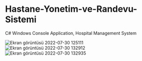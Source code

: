 # Hastane-Yonetim-ve-Randevu-Sistemi
C# Windows Console Application, Hospital Management System

![Ekran görüntüsü 2022-07-30 125111](https://user-images.githubusercontent.com/91667950/181905855-e064b65d-ddeb-4045-b3b7-cfeaa06b94cf.png)
![Ekran görüntüsü 2022-07-30 132912](https://user-images.githubusercontent.com/91667950/181906364-e5a098f9-56e4-45e2-b955-b18aed74a599.png)
![Ekran görüntüsü 2022-07-30 132935](https://user-images.githubusercontent.com/91667950/181906363-3387825c-3eaa-49ec-a84f-9290c35aea8c.png)

